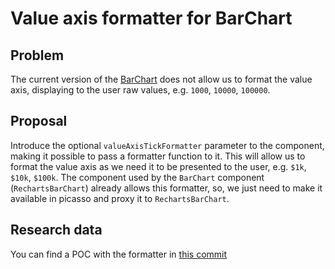 # Value axis formatter for BarChart

## Problem

The current version of the [BarChart](https://picasso.toptal.net/?path=/story/picasso-charts-barchart--barchart) does not allow us to format the value axis, displaying to the user raw values, e.g. `1000`, `10000`, `100000`.

## Proposal

Introduce the optional `valueAxisTickFormatter` parameter to the component, making it possible to pass a formatter function to it.
This will allow us to format the value axis as we need it to be presented to the user, e.g. `$1k`, `$10k`, `$100k`.
The component used by the `BarChart` component (`RechartsBarChart`) already allows this formatter, so, we just need to make it available in picasso and proxy it to `RechartsBarChart`. 

## Research data

You can find a POC with the formatter in [this commit](https://github.com/toptal/picasso/commit/10fa7a087dbd9e7b5ada34bad264635083dcfaae)
